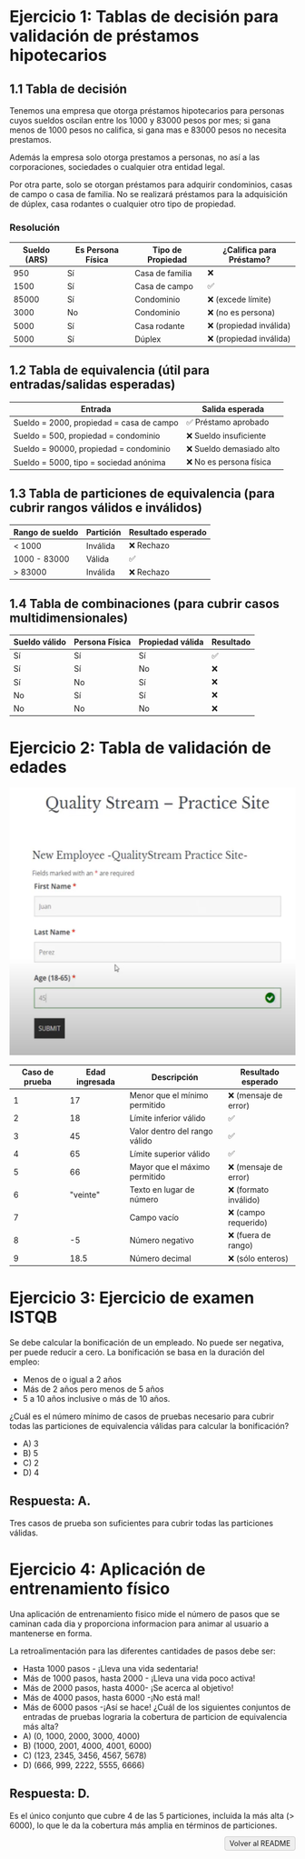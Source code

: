 # Ejercicio 1: Tablas de decisión para validación de préstamos hipotecarios

## 1.1 Tabla de decisión

Tenemos una empresa que otorga préstamos hipotecarios para personas cuyos sueldos oscilan entre los 1000 y 83000 pesos por mes; si gana menos de 1000 pesos no califica, si gana mas e 83000 pesos no necesita prestamos.

Además la empresa solo otorga prestamos a personas, no así a las corporaciones, sociedades o cualquier otra entidad legal.

Por otra parte, solo se otorgan préstamos para adquirir condominios, casas de campo o casa de familia. No se realizará préstamos para la adquisición de dúplex, casa rodantes o cualquier otro tipo de propiedad.

### Resolución

| Sueldo (ARS) | Es Persona Física | Tipo de Propiedad      | ¿Califica para Préstamo? |
|--------------|-------------------|-------------------------|-------------------------|
| 950          | Sí                | Casa de familia         | ❌                      |
| 1500         | Sí                | Casa de campo           | ✅                      |
| 85000        | Sí                | Condominio              | ❌ (excede límite)      |
| 3000         | No                | Condominio              | ❌ (no es persona)      |
| 5000         | Sí                | Casa rodante            | ❌ (propiedad inválida) |
| 5000         | Sí                | Dúplex                  | ❌ (propiedad inválida) |

## 1.2 Tabla de equivalencia (útil para entradas/salidas esperadas)

| Entrada                                  | Salida esperada          |
|------------------------------------------|--------------------------|
| Sueldo = 2000, propiedad = casa de campo | ✅ Préstamo aprobado     |
| Sueldo = 500, propiedad = condominio     | ❌ Sueldo insuficiente   |
| Sueldo = 90000, propiedad = condominio   | ❌ Sueldo demasiado alto |
| Sueldo = 5000, tipo = sociedad anónima   | ❌ No es persona física  |

## 1.3 Tabla de particiones de equivalencia (para cubrir rangos válidos e inválidos)

| Rango de sueldo | Partición        | Resultado esperado        |
|------------------|------------------|--------------------------|
| < 1000           | Inválida         | ❌ Rechazo               |
| 1000 - 83000     | Válida           | ✅                       |
| > 83000          | Inválida         | ❌ Rechazo               |

## 1.4 Tabla de combinaciones (para cubrir casos multidimensionales)

| Sueldo válido | Persona Física | Propiedad válida | Resultado |
|---------------|----------------|------------------|-----------|
| Sí            | Sí             | Sí               | ✅        |
| Sí            | Sí             | No               | ❌        |
| Sí            | No             | Sí               | ❌        |
| No            | Sí             | Sí               | ❌        |
| No            | No             | No               | ❌        |

# Ejercicio 2: Tabla de validación de edades

![Formulario](./formulario.png)

| Caso de prueba | Edad ingresada | Descripción                          | Resultado esperado     |
|----------------|----------------|--------------------------------------|------------------------|
| 1              | 17             | Menor que el mínimo permitido        | ❌  (mensaje de error) |
| 2              | 18             | Límite inferior válido               | ✅                     |
| 3              | 45             | Valor dentro del rango válido        | ✅                     |
| 4              | 65             | Límite superior válido               | ✅ 		              |
| 5              | 66             | Mayor que el máximo permitido        | ❌  (mensaje de error) |
| 6              | "veinte"       | Texto en lugar de número             | ❌  (formato inválido) |
| 7              |                | Campo vacío                          | ❌  (campo requerido)  |
| 8              | -5             | Número negativo                      | ❌  (fuera de rango)   |
| 9              | 18.5           | Número decimal                       | ❌  (sólo enteros)     |

# Ejercicio 3: Ejercicio de examen ISTQB

Se debe calcular la bonificación de un empleado. No puede ser negativa, per puede reducir a cero. La bonificación se basa en la duración del empleo:
- Menos de o igual a 2 años
- Más de 2 años pero menos de 5 años
- 5 a 10 años inclusive o más de 10 años.
  
¿Cuál es el número mínimo de casos de pruebas necesario para cubrir todas las particiones de equivalencia válidas para calcular la bonificación?
- A) 3
- B) 5
- C) 2
- D) 4

## Respuesta: A.

Tres casos de prueba son suficientes para cubrir todas las particiones válidas.

# Ejercicio 4: Aplicación de entrenamiento físico

Una aplicación de entrenamiento fisico mide el número de pasos que se caminan cada dia y proporciona informacion para animar al usuario a mantenerse en forma.

La retroalimentación para las diferentes cantidades de pasos debe ser:

- Hasta 1000 pasos - ¡Lleva una vida sedentaria!
- Más de 1000 pasos, hasta 2000 - ¡Lleva una vida poco activa!
- Más de 2000 pasos, hasta 4000- ¡Se acerca al objetivo!
- Más de 4000 pasos, hasta 6000 -¡No está mal!
- Más de 6000 pasos -¡Así se hace!
¿Cuál de los siguientes conjuntos de entradas de pruebas lograria la cobertura de particion de equivalencia más alta?
- A)  (0,  1000,  2000,  3000,  4000)
- B)  (1000,  2001,  4000,  4001,  6000)
- C)  (123,  2345,  3456,  4567,  5678)
- D)  (666,  999,  2222,  5555,  6666)

## Respuesta: D.

Es el único conjunto que cubre 4 de las 5 particiones, incluida la más alta (> 6000), lo que le da la cobertura más amplia en términos de particiones.

<p align="right">
  <a href="./../README.md" style="text-decoration:none; background:#eee; border:1px solid #ccc; padding:4px 8px; border-radius:4px; font-size:90%;">Volver al README</a>
</p>

